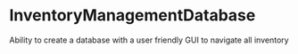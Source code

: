# InventoryManagementDatabase
Ability to create a database with a user friendly GUI to navigate all inventory
